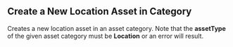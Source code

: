 Create a New Location Asset in Category
---------------------------------------
Creates a new location asset in an asset category.  Note that the
**assetType** of the given asset category must be **Location** or
an error will result.